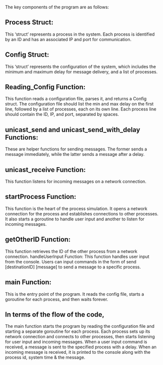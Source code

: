 The key components of the program are as follows:

## Process Struct:

This ‘struct’ represents a process in the system. Each process is identified by an ID and has an associated IP and port for communication.

## Config Struct:

This ‘struct’ represents the configuration of the system, which includes the minimum and maximum delay for message delivery, and a list of processes.

## Reading_Config Function:

This function reads a configuration file, parses it, and returns a Config struct. The configuration file should list the min and max delay on the first line, followed by a list of processes, each on its own line. Each process line should contain the ID, IP, and port, separated by spaces.

## unicast_send and unicast_send_with_delay Functions:

These are helper functions for sending messages. The former sends a message immediately, while the latter sends a message after a delay.

## unicast_receive Function:

This function listens for incoming messages on a network connection.

## startProcess Function:

This function is the heart of the process simulation. It opens a network connection for the process and establishes connections to other processes. It also starts a goroutine to handle user input and another to listen for incoming messages.

## getOtherID Function:

This function retrieves the ID of the other process from a network connection.
handleUserInput Function: This function handles user input from the console. Users can input commands in the form of send [destinationID] [message] to send a message to a specific process.

## main Function:

This is the entry point of the program. It reads the config file, starts a goroutine for each process, and then waits forever.

## In terms of the flow of the code,

The main function starts the program by reading the configuration file and starting a separate goroutine for each process. Each process sets up its network connection and connects to other processes, then starts listening for user input and incoming messages. When a user input command is received, a message is sent to the specified process with a delay. When an incoming message is received, it is printed to the console along with the process id, system time & the message.
